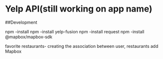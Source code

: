 # Yelp API(still working on app name)

##Development

npm -install
npm -install yelp-fusion
npm -install request
npm -install @mapbox/mapbox-sdk

favorite restaurants-
creating the association between user, restaurants
add Mapbox